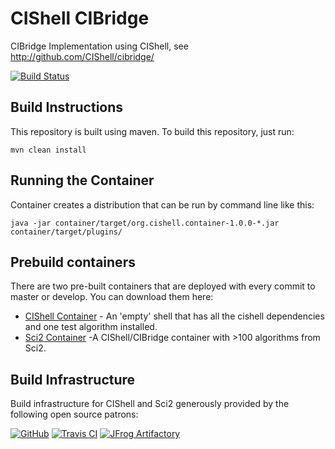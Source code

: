 # CIShell CIBridge

CIBridge Implementation using CIShell, see http://github.com/CIShell/cibridge/

[![Build Status](https://travis-ci.com/CIShell/cishell-cibridge.svg?branch=develop)](https://travis-ci.com/CIShell/cishell-cibridge)

## Build Instructions

This repository is built using maven. To build this repository, just run:
```
mvn clean install
```

## Running the Container

Container creates a distribution that can be run by command line like this:
```
java -jar container/target/org.cishell.container-1.0.0-*.jar container/target/plugins/
```

## Prebuild containers

There are two pre-built containers that are deployed with every commit to master or develop. You can download them here:

- [CIShell Container](https://cishell.jfrog.io/cishell/cibridge/latest/cishell-cibridge-container.zip) - An 'empty' shell that has all the cishell dependencies and one test algorithm installed.
- [Sci2 Container](https://cishell.jfrog.io/cishell/cibridge/sci2/latest/sci2-cibridge-container.zip) -A CIShell/CIBridge container with >100 algorithms from Sci2.

## Build Infrastructure

Build infrastructure for CIShell and Sci2 generously provided by the following open source patrons:

[![GitHub](https://cishell.github.io/images/GitHub_Logo.png)](https://github.com/CIShell/)
[![Travis CI](https://cishell.github.io/images/TravisCI-Full-Color.png)](https://travis-ci.com/CIShell/)
[![JFrog Artifactory](https://cishell.github.io/images/Powered-by-artifactory_03.png)](https://cishell.jfrog.io)
